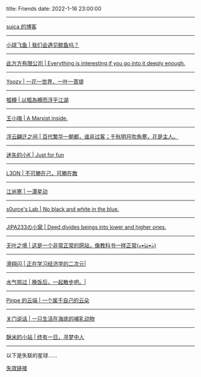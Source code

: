 title: Friends
date: 2022-1-16 23:00:00

---

[suica 的博客](https://suicablog.cobaltkiss.blue)

---

[小球飞鱼 | 我们会遇见鲸鱼吗？](https://mantyke.icu)

---

[此方方有限公司 | Everything is interesting if you go into it deeply enough.](https://blog.konata.vip)

---

[Yoozy | 一花一世界，一叶一菩提](http://woods.sharktale.xyz)

---

[瓠樽 | 以瓠為樽而浮乎江湖](https://blog.dylanwu.space)

---

[王小嗨 | A Marxist inside.](https://sogola.com)

---

[浮云翩迁之间 | 百代繁华一朝都，谁非过客；千秋明月吹角寒，花是主人。](https://blognas.hwb0307.com)

---

[迷失的小K | Just for fun](https://blog.kclub.tech)

---

[L3ON | 不可勝在己，可勝在敵](https://l3on.site)

---

[江尚寒 | 一潭星动](https://jiangshanghan.art.blog)

---

[s0urce's Lab | No black and white in the blue.](https://blog.src.moe)

---

[JIPA233の小窝 | Deed divides beings into lower and higher ones.](https://jipa.moe)

---

[无叶之境 | 这是一个非常正常的网站，像教科书一样正常(๑•̀ω•́๑)](https://lonleaf.com)

---

[滑翔闪 | 正在学习经济学的二次元|](https://blog.huaxiangshan.com/zh-cn/)

---

[水气掠过 | 晚饭后，一起散步吧。|](https://dilutepillow.github.io/)

---

[Pinpe 的云端 | 一个属于自己的云朵](https://pinpe.top)

---

[关门说话 | 一只生活在海底的哺乳动物](https://shutgnblink.blog/)

---

[酥米的小站 | 终有一日，寻梦中人](https://www.sumi233.top/)

---

以下是失联的星球……

[失效链接](./tombstone.html)
